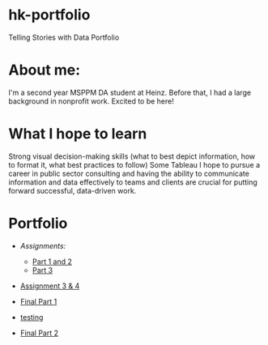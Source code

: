 # hk-portfolio
Telling Stories with Data Portfolio

# About me:
I'm a second year MSPPM DA student at Heinz. Before that, I had a large background in nonprofit work. Excited to be here!

# What I hope to learn
Strong visual decision-making skills (what to best depict information, how to format it, what best practices to follow)
Some Tableau
I hope to pursue a career in public sector consulting and having the ability to communicate information and data effectively to teams and clients are crucial for putting forward successful, data-driven work.
# Portfolio
- *Assignments:*
  - [Part 1 and 2](dataviz2.md)
  - [Part 3](dataviz3.md)

- [Assignment 3 & 4](dataviz4.md)

- [Final Part 1](final_project_hosseinkhoshhal.md)
- [testing](testingtesting.md)
  
- [Final Part 2](finalproject2.md)
